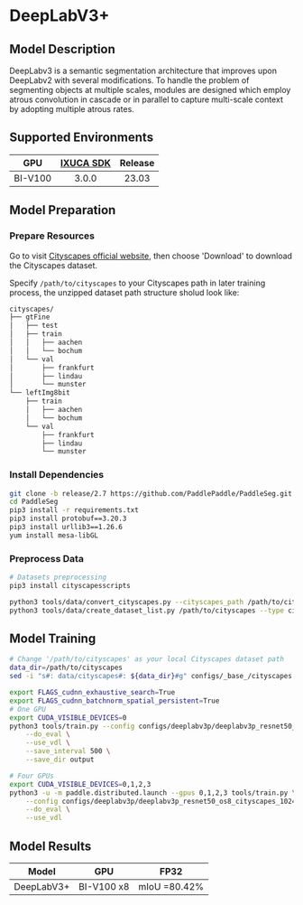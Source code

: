 # DeepLabV3+

## Model Description

DeepLabv3 is a semantic segmentation architecture that improves upon DeepLabv2 with several modifications. To handle the
problem of segmenting objects at multiple scales, modules are designed which employ atrous convolution in cascade or in
parallel to capture multi-scale context by adopting multiple atrous rates.

## Supported Environments

| GPU    | [IXUCA SDK](https://gitee.com/deep-spark/deepspark#%E5%A4%A9%E6%95%B0%E6%99%BA%E7%AE%97%E8%BD%AF%E4%BB%B6%E6%A0%88-ixuca) | Release |
| :----: | :----: | :----: |
| BI-V100 | 3.0.0     |  23.03  |

## Model Preparation

### Prepare Resources

Go to visit [Cityscapes official website](https://www.cityscapes-dataset.com/), then choose 'Download' to download the
Cityscapes dataset.

Specify `/path/to/cityscapes` to your Cityscapes path in later training process, the unzipped dataset path structure
sholud look like:

```bash
cityscapes/
├── gtFine
│   ├── test
│   ├── train
│   │   ├── aachen
│   │   └── bochum
│   └── val
│       ├── frankfurt
│       ├── lindau
│       └── munster
└── leftImg8bit
    ├── train
    │   ├── aachen
    │   └── bochum
    └── val
        ├── frankfurt
        ├── lindau
        └── munster
```

### Install Dependencies

```bash
git clone -b release/2.7 https://github.com/PaddlePaddle/PaddleSeg.git
cd PaddleSeg
pip3 install -r requirements.txt
pip3 install protobuf==3.20.3 
pip3 install urllib3==1.26.6
yum install mesa-libGL
```

### Preprocess Data

```bash
# Datasets preprocessing
pip3 install cityscapesscripts

python3 tools/data/convert_cityscapes.py --cityscapes_path /path/to/cityscapes --num_workers 8
python3 tools/data/create_dataset_list.py /path/to/cityscapes --type cityscapes --separator ","
```

## Model Training

```bash
# Change '/path/to/cityscapes' as your local Cityscapes dataset path
data_dir=/path/to/cityscapes
sed -i "s#: data/cityscapes#: ${data_dir}#g" configs/_base_/cityscapes.yml

export FLAGS_cudnn_exhaustive_search=True
export FLAGS_cudnn_batchnorm_spatial_persistent=True
# One GPU
export CUDA_VISIBLE_DEVICES=0
python3 tools/train.py --config configs/deeplabv3p/deeplabv3p_resnet50_os8_cityscapes_1024x512_80k.yml \
    --do_eval \
    --use_vdl \
    --save_interval 500 \
    --save_dir output

# Four GPUs
export CUDA_VISIBLE_DEVICES=0,1,2,3 
python3 -u -m paddle.distributed.launch --gpus 0,1,2,3 tools/train.py \
    --config configs/deeplabv3p/deeplabv3p_resnet50_os8_cityscapes_1024x512_80k.yml \
    --do_eval \
    --use_vdl
```

## Model Results

| Model      | GPU        | FP32         |
|------------|------------|--------------|
| DeepLabV3+ | BI-V100 x8 | mIoU =80.42% |
